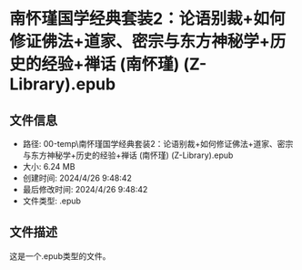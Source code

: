 ﻿# 南怀瑾国学经典套装2：论语别裁+如何修证佛法+道家、密宗与东方神秘学+历史的经验+禅话 (南怀瑾) (Z-Library).epub

## 文件信息
- 路径: 00-temp\南怀瑾国学经典套装2：论语别裁+如何修证佛法+道家、密宗与东方神秘学+历史的经验+禅话 (南怀瑾) (Z-Library).epub
- 大小: 6.24 MB
- 创建时间: 2024/4/26 9:48:42
- 最后修改时间: 2024/4/26 9:48:42
- 文件类型: .epub

## 文件描述
这是一个.epub类型的文件。

